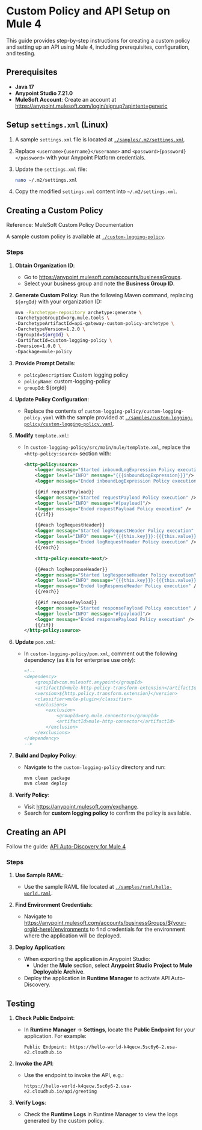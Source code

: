 # Custom Policy and API Setup on Mule 4

This guide provides step-by-step instructions for creating a custom policy and setting up an API using Mule 4, including prerequisites, configuration, and testing.

## Prerequisites

- **Java 17**
- **Anypoint Studio 7.21.0**
- **MuleSoft Account**: Create an account at https://anypoint.mulesoft.com/login/signup?apintent=generic

## Setup `settings.xml` (Linux)

1. A sample `settings.xml` file is located at <a target="_blank" href="./samples/.m2/settings.xml">`./samples/.m2/settings.xml`</a>.
2. Replace `<username>{username}</username>` and `<password>{password}</password>` with your Anypoint Platform credentials.
3. Update the `settings.xml` file:

   ```bash
   nano ~/.m2/settings.xml
   ```
4. Copy the modified `settings.xml` content into `~/.m2/settings.xml`.

## Creating a Custom Policy

Reference: MuleSoft Custom Policy Documentation

A sample custom policy is available at <a target="_blank" href="./custom-logging-policy">`./custom-logging-policy`</a>.

### Steps

1. **Obtain Organization ID**:

   - Go to https://anypoint.mulesoft.com/accounts/businessGroups.
   - Select your business group and note the **Business Group ID**.

2. **Generate Custom Policy**: Run the following Maven command, replacing `${orgId}` with your organization ID:

   ```bash
   mvn -Parchetype-repository archetype:generate \
   -DarchetypeGroupId=org.mule.tools \
   -DarchetypeArtifactId=api-gateway-custom-policy-archetype \
   -DarchetypeVersion=1.2.0 \
   -DgroupId=${orgId} \
   -DartifactId=custom-logging-policy \
   -Dversion=1.0.0 \
   -Dpackage=mule-policy
   ```

3. **Provide Prompt Details**:

   - `policyDescription`: Custom logging policy
   - `policyName`: custom-logging-policy
   - `groupId`: ${orgId}

4. **Update Policy Configuration**:

   - Replace the contents of `custom-logging-policy/custom-logging-policy.yaml` with the sample provided at <a target="_blank" href="./samples/custom-logging-policy/custom-logging-policy.yaml">`./samples/custom-logging-policy/custom-logging-policy.yaml`</a>.

5. **Modify** `template.xml`:

   - In `custom-logging-policy/src/main/mule/template.xml`, replace the `<http-policy:source>` section with:

     ```xml
     <http-policy:source>
         <logger message="Started inboundLogExpression Policy execution" />
         <logger level="INFO" message="{{{inboundLogExpression}}}"/>
         <logger message="Ended inboundLogExpression Policy execution" />
     
         {{#if requestPayload}}
         <logger message="Started requestPayload Policy execution" />
         <logger level="INFO" message="#[payload]"/>
         <logger message="Ended requestPayload Policy execution" />
         {{/if}}
     
         {{#each logRequestHeader}}
         <logger message="Started logRequestHeader Policy execution" />
         <logger level="INFO" message="{{{this.key}}}:{{{this.value}}}"/>
         <logger message="Ended logRequestHeader Policy execution" />
         {{/each}}
     
         <http-policy:execute-next/>
     
         {{#each logResponseHeader}}
         <logger message="Started logResponseHeader Policy execution" />
         <logger level="INFO" message="{{{this.key}}}:{{{this.value}}}"/>
         <logger message="Ended logResponseHeader Policy execution" />
         {{/each}}
     
         {{#if responsePayload}}
         <logger message="Started responsePayload Policy execution" />
         <logger level="INFO" message="#[payload]"/>
         <logger message="Ended responsePayload Policy execution" />
         {{/if}}
     </http-policy:source>
     ```

6. **Update** `pom.xml`:

   - In `custom-logging-policy/pom.xml`, comment out the following dependency (as it is for enterprise use only):

     ```xml
     <!--
     <dependency>
         <groupId>com.mulesoft.anypoint</groupId>
         <artifactId>mule-http-policy-transform-extension</artifactId>
         <version>${http.policy.transform.extension}</version>
         <classifier>mule-plugin</classifier>
         <exclusions>
             <exclusion>
                 <groupId>org.mule.connectors</groupId>
                 <artifactId>mule-http-connector</artifactId>
             </exclusion>
         </exclusions>
     </dependency>
     -->
     ```

7. **Build and Deploy Policy**:

   - Navigate to the `custom-logging-policy` directory and run:

     ```bash
     mvn clean package
     mvn clean deploy
     ```

8. **Verify Policy**:

   - Visit https://anypoint.mulesoft.com/exchange.
   - Search for **custom logging policy** to confirm the policy is available.

## Creating an API

Follow the guide: [API Auto-Discovery for Mule 4](https://apisero.medium.com/api-auto-discovery-for-mule-4-application-3022202b9556)

### Steps

1. **Use Sample RAML**:

   - Use the sample RAML file located at <a target="_blank" href="./samples/raml/hello-world.raml">`./samples/raml/hello-world.raml`</a>.

2. **Find Environment Credentials**:

   - Navigate to https://anypoint.mulesoft.com/accounts/businessGroups/${your-orgId-here}/environments to find credentials for the environment where the application will be deployed.

3. **Deploy Application**:

   - When exporting the application in Anypoint Studio:
     - Under the **Mule** section, select **Anypoint Studio Project to Mule Deployable Archive**.
   - Deploy the application in **Runtime Manager** to activate API Auto-Discovery.

## Testing

1. **Check Public Endpoint**:

   - In **Runtime Manager** → **Settings**, locate the **Public Endpoint** for your application. For example:

     ```
     Public Endpoint: https://hello-world-k4qecw.5sc6y6-2.usa-e2.cloudhub.io
     ```

2. **Invoke the API**:

   - Use the endpoint to invoke the API, e.g.:

     ```
     https://hello-world-k4qecw.5sc6y6-2.usa-e2.cloudhub.io/api/greeting
     ```

3. **Verify Logs**:

   - Check the **Runtime Logs** in Runtime Manager to view the logs generated by the custom policy.